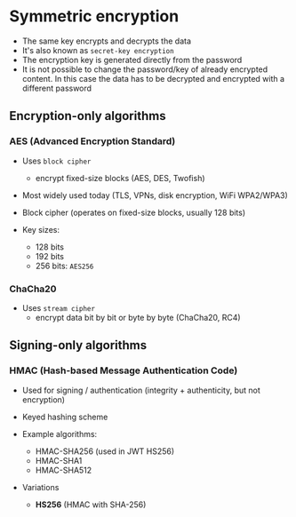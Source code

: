 # Symmetric encryption

- The same key encrypts and decrypts the data
- It's also known as `secret-key encryption`
- The encryption key is generated directly from the password
- It is not possible to change the password/key of already encrypted content. In this case the data has to be decrypted and encrypted with a different password

## Encryption-only algorithms

### AES (Advanced Encryption Standard)

- Uses `block cipher`
  - encrypt fixed-size blocks (AES, DES, Twofish)

- Most widely used today (TLS, VPNs, disk encryption, WiFi WPA2/WPA3)
- Block cipher (operates on fixed-size blocks, usually 128 bits)

- Key sizes:
  - 128 bits
  - 192 bits
  - 256 bits: `AES256`

### ChaCha20

- Uses `stream cipher`
  - encrypt data bit by bit or byte by byte (ChaCha20, RC4)

## Signing-only algorithms

### HMAC (Hash-based Message Authentication Code)

- Used for signing / authentication (integrity + authenticity, but not encryption)
- Keyed hashing scheme
- Example algorithms:
  - HMAC-SHA256 (used in JWT HS256)
  - HMAC-SHA1
  - HMAC-SHA512

- Variations
  - **HS256** (HMAC with SHA-256)
